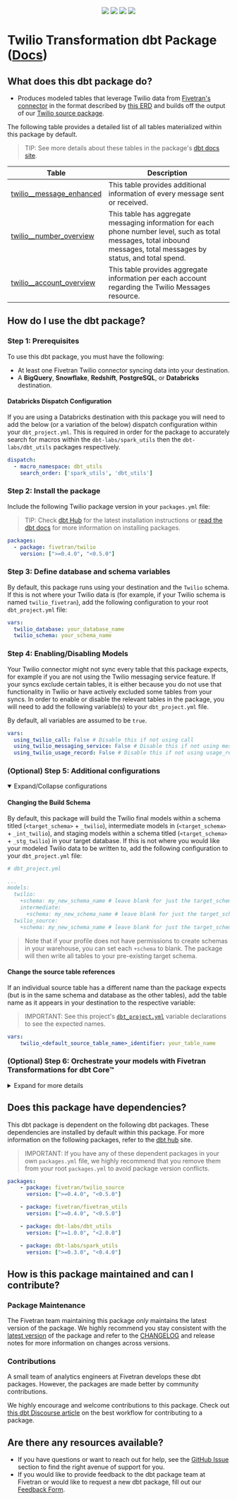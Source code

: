 <p align="center">
    <a alt="License"
        href="https://github.com/fivetran/dbt_twilio_source/blob/main/LICENSE">
        <img src="https://img.shields.io/badge/License-Apache%202.0-blue.svg" /></a>
    <a alt="dbt-core">
        <img src="https://img.shields.io/badge/dbt_Core™_version->=1.3.0_,<2.0.0-orange.svg" /></a>
    <a alt="Maintained?">
        <img src="https://img.shields.io/badge/Maintained%3F-yes-green.svg" /></a>
    <a alt="PRs">
        <img src="https://img.shields.io/badge/Contributions-welcome-blueviolet" /></a>
</p>


# Twilio Transformation dbt Package ([Docs](https://fivetran.github.io/dbt_twilio/))
## What does this dbt package do?

- Produces modeled tables that leverage Twilio data from [Fivetran's connector](https://fivetran.com/docs/applications/twilio) in the format described by [this ERD](https://fivetran.com/docs/applications/twilio#schemainformation) and builds off the output of our [Twilio source package](https://github.com/fivetran/dbt_twilio_source).

<!--section=“twilio_transformation_model"-->

The following table provides a detailed list of all tables materialized within this package by default.
> TIP: See more details about these tables in the package's [dbt docs site](https://fivetran.github.io/dbt_twilio/#!/overview?g_v=1).

| **Table**                          | **Description**                                                                                                                                                                                                                              |
|--------------------------------|------------------------------------------------------------------------------------------------------------------------------------------------------------------------------------------------------------------------------------------|
| [twilio__message_enhanced](https://fivetran.github.io/dbt_twilio/#!/model/model.twilio.twilio__message_enhanced)    | This table provides additional information of every message sent or received.                                                                                                         |
| [twilio__number_overview](https://fivetran.github.io/dbt_twilio/#!/model/model.twilio.twilio__number_overview)      | This table has aggregate messaging information for each phone number level, such as total messages, total inbound messages, total messages by status, and total spend.                                                                                                         |
| [twilio__account_overview](https://fivetran.github.io/dbt_twilio/#!/model/model.twilio.twilio__account_overview)      | This table provides aggregate information per each account regarding the Twilio Messages resource. |                                                     |

<!--section-end-->

## How do I use the dbt package?

### Step 1: Prerequisites
To use this dbt package, you must have the following:

- At least one Fivetran Twilio connector syncing data into your destination.
- A **BigQuery**, **Snowflake**, **Redshift**, **PostgreSQL**, or **Databricks** destination.

#### Databricks Dispatch Configuration
If you are using a Databricks destination with this package you will need to add the below (or a variation of the below) dispatch configuration within your `dbt_project.yml`. This is required in order for the package to accurately search for macros within the `dbt-labs/spark_utils` then the `dbt-labs/dbt_utils` packages respectively.
```yml
dispatch:
  - macro_namespace: dbt_utils
    search_order: ['spark_utils', 'dbt_utils']
```

### Step 2: Install the package
Include the following Twilio package version in your `packages.yml` file:
> TIP: Check [dbt Hub](https://hub.getdbt.com/) for the latest installation instructions or [read the dbt docs](https://docs.getdbt.com/docs/package-management) for more information on installing packages.
```yaml
packages:
  - package: fivetran/twilio
    version: [">=0.4.0", "<0.5.0"]
```
### Step 3: Define database and schema variables
By default, this package runs using your destination and the `Twilio` schema. If this is not where your Twilio data is (for example, if your Twilio schema is named `twilio_fivetran`), add the following configuration to your root `dbt_project.yml` file:

```yml
vars:
  twilio_database: your_database_name
  twilio_schema: your_schema_name
```

### Step 4: Enabling/Disabling Models

Your Twilio connector might not sync every table that this package expects, for example if you are not using the Twilio messaging service feature. If your syncs exclude certain tables, it is either because you do not use that functionality in Twilio or have actively excluded some tables from your syncs. In order to enable or disable the relevant tables in the package, you will need to add the following variable(s) to your `dbt_project.yml` file.

By default, all variables are assumed to be `true`.

```yml
vars:
  using_twilio_call: False # Disable this if not using call
  using_twilio_messaging_service: False # Disable this if not using messaging_service
  using_twilio_usage_record: False # Disable this if not using usage_record

```

### (Optional) Step 5: Additional configurations

<details open><summary>Expand/Collapse configurations</summary>

#### Changing the Build Schema

By default, this package will build the Twilio final models within a schema titled (`<target_schema>` + `_twilio`), intermediate models in (`<target_schema>` + `_int_twilio`), and staging models within a schema titled (`<target_schema>` + `_stg_twilio`) in your target database. If this is not where you would like your modeled Twilio data to be written to, add the following configuration to your `dbt_project.yml` file:

```yml
# dbt_project.yml

...
models:
  twilio:
    +schema: my_new_schema_name # leave blank for just the target_schema
    intermediate:
      +schema: my_new_schema_name # leave blank for just the target_schema
  twilio_source:
    +schema: my_new_schema_name # leave blank for just the target_schema
```

> Note that if your profile does not have permissions to create schemas in your warehouse, you can set each `+schema` to blank. The package will then write all tables to your pre-existing target schema.

#### Change the source table references
If an individual source table has a different name than the package expects (but is in the same schema and database as the other tables), add the table name as it appears in your destination to the respective variable:

> IMPORTANT: See this project's [`dbt_project.yml`](https://github.com/fivetran/dbt_twilio/blob/main/dbt_project.yml) variable declarations to see the expected names.

```yml
vars:
    twilio_<default_source_table_name>_identifier: your_table_name 
```

</details>

### (Optional) Step 6: Orchestrate your models with Fivetran Transformations for dbt Core™
<details><summary>Expand for more details</summary>
<br>

Fivetran offers the ability for you to orchestrate your dbt project through [Fivetran Transformations for dbt Core™](https://fivetran.com/docs/transformations/dbt). Learn how to set up your project for orchestration through Fivetran in our [Transformations for dbt Core setup guides](https://fivetran.com/docs/transformations/dbt#setupguide).

</details>

## Does this package have dependencies?
This dbt package is dependent on the following dbt packages. These dependencies are installed by default within this package. For more information on the following packages, refer to the [dbt hub](https://hub.getdbt.com/) site.
> IMPORTANT: If you have any of these dependent packages in your own `packages.yml` file, we highly recommend that you remove them from your root `packages.yml` to avoid package version conflicts.
    
```yml
packages:
    - package: fivetran/twilio_source
      version: [">=0.4.0", "<0.5.0"]

    - package: fivetran/fivetran_utils
      version: [">=0.4.0", "<0.5.0"]

    - package: dbt-labs/dbt_utils
      version: [">=1.0.0", "<2.0.0"]

    - package: dbt-labs/spark_utils
      version: [">=0.3.0", "<0.4.0"]
```
## How is this package maintained and can I contribute?
### Package Maintenance
The Fivetran team maintaining this package _only_ maintains the latest version of the package. We highly recommend you stay consistent with the [latest version](https://hub.getdbt.com/fivetran/twilio_source/latest/) of the package and refer to the [CHANGELOG](https://github.com/fivetran/dbt_twilio_source/blob/main/CHANGELOG.md) and release notes for more information on changes across versions.

### Contributions
A small team of analytics engineers at Fivetran develops these dbt packages. However, the packages are made better by community contributions.

We highly encourage and welcome contributions to this package. Check out [this dbt Discourse article](https://discourse.getdbt.com/t/contributing-to-a-dbt-package/657) on the best workflow for contributing to a package.

## Are there any resources available?
- If you have questions or want to reach out for help, see the [GitHub Issue](https://github.com/fivetran/dbt_twilio/issues/new/choose) section to find the right avenue of support for you.
- If you would like to provide feedback to the dbt package team at Fivetran or would like to request a new dbt package, fill out our [Feedback Form](https://www.surveymonkey.com/r/DQ7K7WW).

